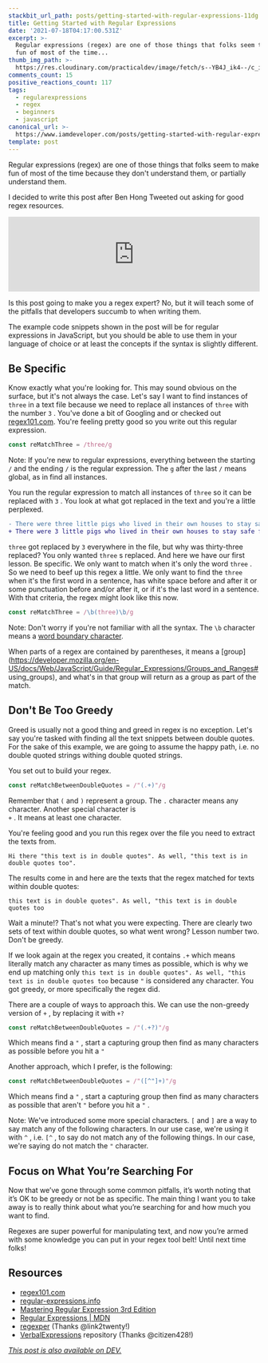 ```yaml
---
stackbit_url_path: posts/getting-started-with-regular-expressions-11dg
title: Getting Started with Regular Expressions
date: '2021-07-18T04:17:00.531Z'
excerpt: >-
  Regular expressions (regex) are one of those things that folks seem to make
  fun of most of the time...
thumb_img_path: >-
  https://res.cloudinary.com/practicaldev/image/fetch/s--YB4J_ik4--/c_imagga_scale,f_auto,fl_progressive,h_420,q_auto,w_1000/https://dev-to-uploads.s3.amazonaws.com/uploads/articles/z4v5ldpkdcyphu9m07w4.png
comments_count: 15
positive_reactions_count: 117
tags:
  - regularexpressions
  - regex
  - beginners
  - javascript
canonical_url: >-
  https://www.iamdeveloper.com/posts/getting-started-with-regular-expressions-11dg
template: post
---
```

Regular expressions (regex) are one of those things that folks seem to make fun of most of the time because they don't understand them, or partially understand them.

I decided to write this post after Ben Hong Tweeted out asking for good regex resources.


<iframe class="liquidTag" src="https://dev.to/embed/twitter?args=1416417046150193152" style="border: 0; width: 100%;"></iframe>


Is this post going to make you a regex expert? No, but it will teach some of the pitfalls that developers succumb to when writing them.

The example code snippets shown in the post will be for regular expressions in JavaScript, but you should be able to use them in your language of choice or at least the concepts if the syntax is slightly different.

## Be Specific

Know exactly what you're looking for. This may sound obvious on the surface, but it's not always the case. Let's say I want to find instances of 
`three`
 in a text file because we need to replace all instances of 
`three`
 with the number 
`3`
. You've done a bit of Googling and or checked out [regex101.com](https://regex101.com). You're feeling pretty good so you write out this regular expression.


```javascript
const reMatchThree = /three/g
```


Note: If you're new to regular expressions, everything between the starting 
`/`
 and the ending 
`/`
 is the regular expression. The 
`g`
 after the last 
`/`
 means global, as in find all instances.

You run the regular expression to match all instances of 
`three`
 so it can be replaced with 
`3`
. You look at what got replaced in the text and you're a little perplexed.


```diff
- There were three little pigs who lived in their own houses to stay safe from the big bad wolf who was thirty-three years old.
+ There were 3 little pigs who lived in their own houses to stay safe from the big bad wolf who was thirty-3 years old.
```



`three`
 got replaced by 
`3`
 everywhere in the file, but why was thirty-three replaced? You only wanted 
`three`
s replaced. And here we have our first lesson. Be specific. We only want to match when it's only the word 
`three`
. So we need to beef up this regex a little. We only want to find the 
`three`
 when it's the first word in a sentence, has white space before and after it or some punctuation before and/or after it, or if it's the last word in a sentence. With that criteria, the regex might look like this now.


```javascript
const reMatchThree = /\b(three)\b/g
```


Note: Don't worry if you're not familiar with all the syntax. The 
`\b`
 character means a [word boundary character](https://regular-expressions.mobi/wordboundaries.html?wlr=1).

When parts of a regex are contained by parentheses, it means a [group](https://developer.mozilla.org/en-US/docs/Web/JavaScript/Guide/Regular_Expressions/Groups_and_Ranges# using_groups), and what's in that group will return as a group as part of the match.

## Don't Be Too Greedy

Greed is usually not a good thing and greed in regex is no exception. Let's say you're tasked with finding all the text snippets between double quotes. For the sake of this example, we are going to assume the happy path, i.e. no double quoted strings withing double quoted strings.

You set out to build your regex. 


```javascript
const reMatchBetweenDoubleQuotes = /"(.+)"/g
```


Remember that 
`(`
 and 
`)`
 represent a group. The 
`.`
 character means any character. Another special character is  
`+`
. It means at least one character. 

You're feeling good and you run this regex over the file you need to extract the texts from.


```text
Hi there "this text is in double quotes". As well, "this text is in double quotes too".
```


The results come in and here are the texts that the regex matched for texts within double quotes:


`this text is in double quotes". As well, "this text is in double quotes too`


Wait a minute!? That's not what you were expecting. There are clearly two sets of text within double quotes, so what went wrong? Lesson number two. Don't be greedy.

If we look again at the regex you created, it contains 
`.+`
 which means literally match any character as many times as possible, which is why we end up matching only 
`this text is in double quotes". As well, "this text is in double quotes too`
 because 
`"`
 is considered any character. You got greedy, or more specifically the regex did.

There are a couple of ways to approach this. We can use the non-greedy version of 
`+`
, by replacing it with 
`+?`



```javascript
const reMatchBetweenDoubleQuotes = /"(.+?)"/g
```


Which means find a 
`"`
, start a capturing group then find as many characters as possible before you hit a 
`"`


Another approach, which I prefer, is the following:


```javascript
const reMatchBetweenDoubleQuotes = /"([^"]+)"/g
```


Which means find a 
`"`
, start a capturing group then find as many characters as possible that aren't 
`"`
 before you hit a 
`"`
.

Note: We've introduced some more special characters. 
`[`
 and 
`]`
 are a way to say match any of the following characters. In our use case, we're using it with 
`^`
, i.e. 
`[^`
, to say do not match any of the following things. In our case, we're saying do not match the 
`"`
 character.

## Focus on What You’re Searching For

Now that we’ve gone through some common pitfalls, it’s worth noting that it’s OK to be greedy or not be as specific. The main thing I want you to take away is to really think about what you’re searching for and how much you want to find.

Regexes are super powerful for manipulating text, and now you’re armed with some knowledge you can put in your regex tool belt! Until next time folks!

## Resources

- [regex101.com](https://regex101.com)
- [regular-expressions.info](https://www.regular-expressions.info)
- [Mastering Regular Expression 3rd Edition](https://www.oreilly.com/library/view/mastering-regular-expressions/0596528124/)
- [Regular Expressions | MDN](https://developer.mozilla.org/en-US/docs/Web/JavaScript/Guide/Regular_Expressions)
- [regexper](https://regexper.com/) (Thanks @link2twenty!)
- [VerbalExpressions](https://github.com/VerbalExpressions) repository (Thanks @citizen428!)


*[This post is also available on DEV.](https://dev.to/nickytonline/getting-started-with-regular-expressions-11dg)*


<script>
const parent = document.getElementsByTagName('head')[0];
const script = document.createElement('script');
script.type = 'text/javascript';
script.src = 'https://cdnjs.cloudflare.com/ajax/libs/iframe-resizer/4.1.1/iframeResizer.min.js';
script.charset = 'utf-8';
script.onload = function() {
    window.iFrameResize({}, '.liquidTag');
};
parent.appendChild(script);
</script>    
